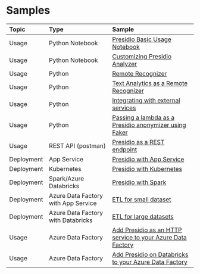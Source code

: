 # Samples

| Topic       | Type                   | Sample                                                                                                                                          |
| :---------- | :--------------------- | :---------------------------------------------------------------------------------------------------------------------------------------------- |
| Usage       | Python Notebook        | [Presidio Basic Usage Notebook](python/presidio_notebook.ipynb)                                                                                 |
| Usage       | Python Notebook        | [Customizing Presidio Analyzer](python/customizing_presidio_analyzer.ipynb)                                                                     |
| Usage       | Python                 | [Remote Recognizer](python/example_remote_recognizer.py)                                                                                        |
| Usage       | Python                 | [Text Analytics as a Remote Recognizer](python/text_analytics/index.md)                                                                         |
| Usage       | Python                 | [Integrating with external services](python/integrating_with_external_services.ipynb)                                                                         |
| Usage       | Python                 | [Passing a lambda as a Presidio anonymizer using Faker](python/example_custom_lambda_anonymizer.py)                                             |
| Usage       | REST API (postman)     | [Presidio as a REST endpoint](docker/index.md)                                                                                                  |
| Deployment  | App Service            | [Presidio with App Service](deployments/app-service/index.md)                                                                                   |
| Deployment  | Kubernetes             | [Presidio with Kubernetes](deployments/k8s/index.md)                                                                                            |
| Deployment  | Spark/Azure Databricks | [Presidio with Spark](deployments/spark/index.md)                                                                                               |
| Deployment  | Azure Data Factory with App Service    | [ETL for small dataset](deployments/data-factory/presidio-data-factory.md#option-1-presidio-as-an-http-rest-endpoint) |
| Deployment  | Azure Data Factory with Databricks   | [ETL for large datasets](deployments/data-factory/presidio-data-factory.md#option-2-presidio-on-azure-databricks)       |
| Usage  | Azure Data Factory     | [Add Presidio as an HTTP service to your Azure Data Factory](deployments/data-factory/presidio-data-factory-template-gallery-http.md)                           |
| Usage  | Azure Data Factory     | [Add Presidio on Databricks to your Azure Data Factory](deployments/data-factory/presidio-data-factory-template-gallery-databricks.md)                           |
